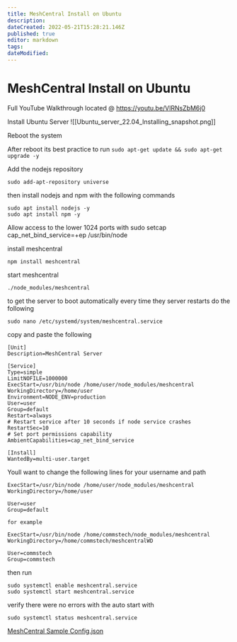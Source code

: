 ```yaml
---
title: MeshCentral Install on Ubuntu
description: 
dateCreated: 2022-05-21T15:28:21.146Z
published: true
editor: markdown
tags: 
dateModified: 
---
```

# MeshCentral Install on Ubuntu

Full YouTube Walkthrough located @ https://youtu.be/VlRNsZbM6j0


Install Ubuntu Server
![[Ubuntu_server_22.04_Installing_snapshot.png]]

Reboot the system

After reboot its best practice to run ``` sudo apt-get update && sudo apt-get upgrade -y ```

Add the nodejs repository
```
sudo add-apt-repository universe
```

then install nodejs and npm with the following commands
```
sudo apt install nodejs -y
sudo apt install npm -y
```

Allow access to the lower 1024 ports with
sudo setcap cap_net_bind_service=+ep /usr/bin/node

install meshcentral
```
npm install meshcentral
```
start meshcentral 
``` 
./node_modules/meshcentral
```

to get the server to boot automatically every time they server restarts do the following

```
sudo nano /etc/systemd/system/meshcentral.service
```
 copy and paste the following
 ```
[Unit]
Description=MeshCentral Server

[Service]
Type=simple
LimitNOFILE=1000000
ExecStart=/usr/bin/node /home/user/node_modules/meshcentral
WorkingDirectory=/home/user
Environment=NODE_ENV=production
User=user
Group=default
Restart=always
# Restart service after 10 seconds if node service crashes
RestartSec=10
# Set port permissions capability
AmbientCapabilities=cap_net_bind_service

[Install]
WantedBy=multi-user.target
```

Youll want to change the following lines for your username and path
```
ExecStart=/usr/bin/node /home/user/node_modules/meshcentral
WorkingDirectory=/home/user

User=user
Group=default

for example

ExecStart=/usr/bin/node /home/commstech/node_modules/meshcentral
WorkingDirectory=/home/commstech/meshcentralWD

User=commstech
Group=commstech
```

then run 

```
sudo systemctl enable meshcentral.service
sudo systemctl start meshcentral.service
```

verify there were no errors with the auto start with

```
sudo systemctl status meshcentral.service
```



[MeshCentral Sample Config.json](https://github.com/Ylianst/MeshCentral/blob/master/sample-config-advanced.json)